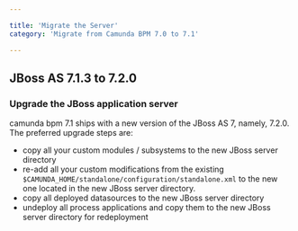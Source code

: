```yaml
---

title: 'Migrate the Server'
category: 'Migrate from Camunda BPM 7.0 to 7.1'

---
```


## JBoss AS 7.1.3 to 7.2.0

### Upgrade the JBoss application server

camunda bpm 7.1 ships with a new version of the JBoss AS 7, namely, 7.2.0.
The preferred upgrade steps are:

* copy all your custom modules / subsystems to the new JBoss server directory
* re-add all your custom modifications from the existing `$CAMUNDA_HOME/standalone/configuration/standalone.xml` to the new one located in the new JBoss server directory.
* copy all deployed datasources to the new JBoss server directory
* undeploy all process applications and copy them to the new JBoss server directory for redeployment
